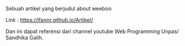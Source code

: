 Sebuah artikel yang berjudul about weeboo





Link : https://ifannr.github.io/Artikel/







Dan ini dapat referensi dari channel youtube Web Programming Unpas/ Sandhika Galih.
